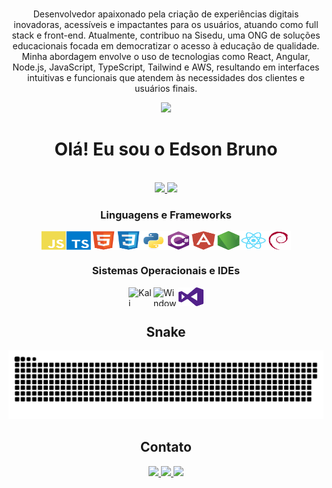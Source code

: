 <img src='https://pt.pngtree.com/freepng/internet-cyber-hacker_6566758.html' alt=''>
<div align="center">
  <p>Desenvolvedor apaixonado pela criação de experiências digitais inovadoras, acessíveis e impactantes para os usuários, atuando como full stack e front-end. Atualmente, contribuo na Sisedu, uma ONG de soluções educacionais focada em democratizar o acesso à educação de qualidade. Minha abordagem envolve o uso de tecnologias como React, Angular, Node.js, JavaScript, TypeScript, Tailwind e AWS, resultando em interfaces intuitivas e funcionais que atendem às necessidades dos clientes e usuários finais.</p>
  <a href="https://seusite.com">
    <img src="https://img.shields.io/badge/-Visite%20meu%20site-%230077B5?style=for-the-badge" target="_blank">
  </a>
  <h1>Olá! Eu sou o Edson Bruno</h1>
</div>
<br>
<div align="center">
  <a href="https://github.com/sucloudflare">
    <img height="180em" src="https://github-readme-stats.vercel.app/api?username=sucloudflare&show_icons=true&theme=react&include_all_commits=true&count_private=false"/>
    <img height="180em" src="https://github-readme-stats.vercel.app/api/top-langs/?username=sucloudflare&layout=compact&langs_count=7&theme=react"/>
  </a>
</div>

<h3 align="center">Linguagens e Frameworks</h3>

<div style="display: flex; flex-direction: row; justify-content: center; align-items: center;"><br>
  <img alt="JavaScript" height="30" width="40" src="https://raw.githubusercontent.com/devicons/devicon/master/icons/javascript/javascript-plain.svg">
  <img alt="TypeScript" height="30" width="40" src="https://raw.githubusercontent.com/devicons/devicon/master/icons/typescript/typescript-plain.svg">
  <img alt="HTML" height="30" width="40" src="https://raw.githubusercontent.com/devicons/devicon/master/icons/html5/html5-original.svg">
  <img alt="CSS" height="30" width="40" src="https://raw.githubusercontent.com/devicons/devicon/master/icons/css3/css3-original.svg">
  <img alt="Python" height="30" width="40" src="https://raw.githubusercontent.com/devicons/devicon/master/icons/python/python-original.svg">
  <img alt="C#" height="30" width="40" src="https://raw.githubusercontent.com/devicons/devicon/master/icons/csharp/csharp-original.svg">
  <img alt="Angular" height="30" width="40" src="https://raw.githubusercontent.com/devicons/devicon/master/icons/angularjs/angularjs-plain.svg">
  <img alt="Node.js" height="30" width="40" src="https://raw.githubusercontent.com/devicons/devicon/master/icons/nodejs/nodejs-original.svg">
  <img alt="React" height="30" width="40" src="https://raw.githubusercontent.com/devicons/devicon/master/icons/react/react-original.svg">
  <img alt="Debian" height="30" width="40" src="https://raw.githubusercontent.com/devicons/devicon/master/icons/debian/debian-original.svg">
</div>

<h3 align="center">Sistemas Operacionais e IDEs</h3>

<div style="display: flex; flex-direction: row; justify-content: center; align-items: center;">
  <img alt="Kali Linux" height="30" width="40" src="https://raw.githubusercontent.com/devicons/devicon/master/icons/kali/kali-original.svg">
  <img alt="Windows" height="30" width="40" src="https://raw.githubusercontent.com/devicons/devicon/master/icons/windows/windows-original.svg">
  <img alt="VSCode" height="30" width="40" src="https://raw.githubusercontent.com/devicons/devicon/master/icons/visualstudio/visualstudio-plain.svg">
</div>

<h2 align="center">Snake</h2>
 
![Snake animation](https://github.com/sucloudflare/sucloudflare/blob/output/github-contribution-grid-snake.svg)

<div align="center"> 
  <h2>Contato</h2>
  <a href="https://instagram.com/rat_cloud6" target="_blank">
    <img src="https://img.shields.io/badge/-Instagram-%23E4405F?style=for-the-badge&logo=instagram&logoColor=white" target="_blank">
  </a>
  <a href="mailto:cloudflare.ddos21@gmail.com">
    <img src="https://img.shields.io/badge/-Gmail-%23333?style=for-the-badge&logo=gmail&logoColor=white" target="_blank">
  </a>
  <a href="https://www.linkedin.com/in/edson-bruno-dev" target="_blank">
    <img src="https://img.shields.io/badge/-LinkedIn-%230077B5?style=for-the-badge&logo=linkedin&logoColor=white" target="_blank">
  </a> 
</div>
